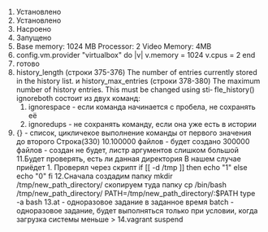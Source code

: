 1. Установлено
2. Установлено
3. Насроено
4. Запущено
5. Base memory: 1024 MB
   Processor: 2
   Video Memory: 4MB
6. config.vm.provider "virtualbox" do |v|
   v.memory = 1024
   v.cpus = 2
   end
7. готово
8. history_length (строки 375-376)
   The number of entries currently stored in the history list.
   и
   history_max_entries (строки 378-380)
   The maximum number of history entries.  This must be changed using sti‐
   fle_history()
   ignoreboth состоит из двух команд:
   1) ignorespace - если команда начинается с пробела, не сохранять её
   2) ignoredups - не сохранять команду, если она уже есть в истории
9. {} - список, цикличекое выполнение команды от первого значения до второго
   Строка(330)
10.100000 файлов - будет создано
   300000 файлов - создан не будет, листр аргументов слишком большой
11.Будет проверять, есть ли данная директория
   В нашем случае приёдет 1. Проверял через скрипт
   if [[ -d /tmp ]]
then
    echo "1"
else
    echo "0"
fi
12.Сначала создадим папку mkdir /tmp/new_path_directory/
   скопируем туда папку cp /bin/bash /tmp/new_path_directory/
   PATH=/tmp/new_path_directory/:$PATH
   type -a bash
13.at - одноразовое задание в заданное время
   batch - одноразовое задание, будет выполняться только при условии, когда загрузка системы меньше >
14.vagrant suspend
